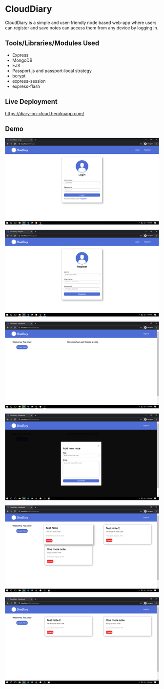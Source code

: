 # CloudDiary

CloudDiary is a simple and user-friendly node based web-app where users can register and save notes can access them from any device by logging in.

## Tools/Libraries/Modules Used

* Express
* MongoDB
* EJS
* Passport.js and passport-local strategy
* bcrypt
* express-session
* express-flash

## Live Deployment

https://diary-on-cloud.herokuapp.com/

## Demo

![Login Page](/readme-assets/login-page.png)

![Register Page](/readme-assets/register-page.png)

![Dashboard](/readme-assets/dashboard-1.png)

![Dashboard](/readme-assets/dashboard-2.png)

![Dashboard](/readme-assets/dashboard-3.png)

![Dashboard](/readme-assets/dashboard-4.png)
